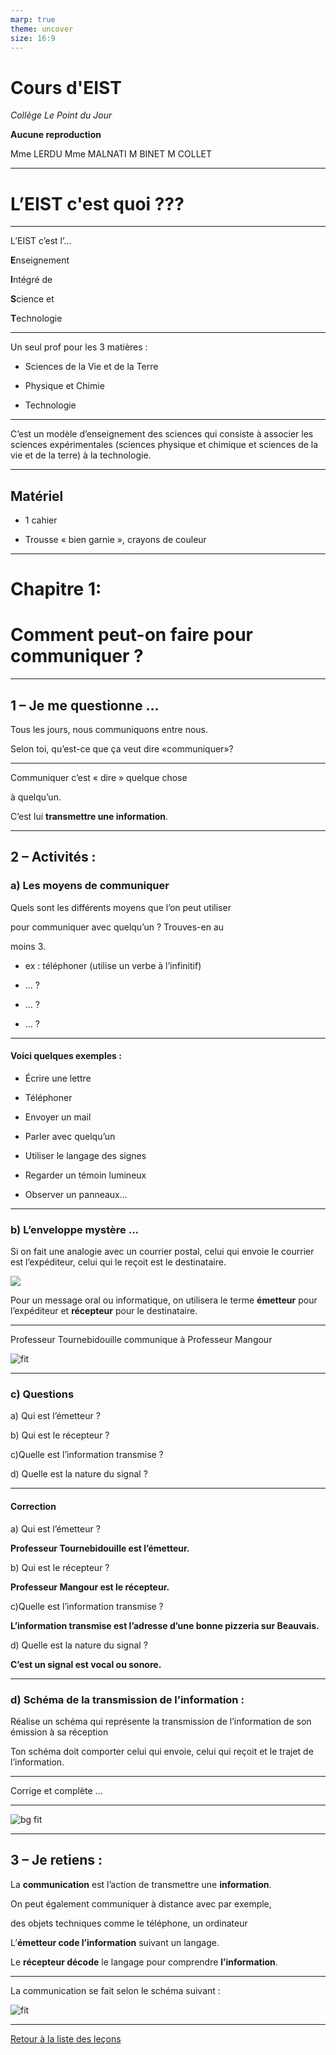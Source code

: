 ```yaml
---
marp: true
theme: uncover
size: 16:9
---
```

<!-- paginate: true -->
# Cours d'EIST

*Collège Le Point du Jour*

**Aucune reproduction**

Mme LERDU
Mme MALNATI
M BINET
M COLLET


---



# L’EIST c'est quoi ???


---


L’EIST c’est l’...

**E**nseignement

**I**ntégré de

**S**cience et

**T**echnologie

---



Un seul prof pour les 3 matières : 

* Sciences de la Vie et de la Terre

* Physique et Chimie

* Technologie

--- 

C’est un modèle d’enseignement des sciences qui consiste à associer les sciences expérimentales (sciences physique et chimique et sciences de la vie et de la terre) à la technologie.


---


## Matériel


* 1 cahier

* Trousse « bien garnie », crayons de couleur


---




# Chapitre 1:

# Comment peut-on faire pour communiquer ?


--- 

## 1 – Je me questionne ...





Tous les jours, nous communiquons entre nous.

Selon toi, qu’est-ce que ça veut dire «communiquer»?


---


Communiquer c’est « dire » quelque chose

à quelqu’un.


C’est lui **transmettre une information**.



---

## 2 – Activités :

### a) Les moyens de communiquer

Quels sont les différents moyens que l’on peut utiliser

pour communiquer avec quelqu’un ? Trouves-en au

moins 3.

- ex : téléphoner (utilise un verbe à l’infinitif)

- ... ?

- ... ?

- ... ?


--- 


#### Voici quelques exemples :


* Écrire une lettre

* Téléphoner

* Envoyer un mail

* Parler avec quelqu’un

* Utiliser le langage des signes

* Regarder un témoin lumineux

* Observer un panneaux...


---

### b) L’enveloppe mystère ...



Si on fait une analogie avec un courrier postal, celui qui envoie le courrier est l’expéditeur, celui qui le reçoit est le destinataire.

![](1.png)

Pour un message oral ou informatique, on utilisera le terme **émetteur** pour l’expéditeur et **récepteur** pour le destinataire.


---


Professeur Tournebidouille communique à Professeur Mangour

![fit](2.png)


---


### c) Questions


a) Qui est l’émetteur ?

b) Qui est le récepteur ?

c)Quelle est l’information transmise ?

d) Quelle est la nature du signal ?

---


#### Correction

a) Qui est l’émetteur ?

**Professeur Tournebidouille est l’émetteur.**


b) Qui est le récepteur ?

**Professeur Mangour est le récepteur.**

c)Quelle est l’information transmise ?

**L’information transmise est l’adresse d’une bonne pizzeria sur Beauvais.**

d) Quelle est la nature du signal ?

**C’est un signal est vocal ou sonore.**

---

### d) Schéma de la transmission de l’information :

Réalise un schéma qui représente la transmission de l’information de son émission à sa réception



Ton schéma doit comporter celui qui envoie, celui qui reçoit et le trajet de l’information.


--- 


Corrige et complète ...



---

![bg fit](3.png)

---


## 3 – Je retiens :

La **communication** est l’action de transmettre une **information**.

On peut également communiquer à distance avec par exemple,

des objets techniques comme le téléphone, un ordinateur

L’**émetteur code l’information** suivant un langage.

Le **récepteur décode** le langage pour comprendre **l’information**.


---


La communication se fait selon le schéma suivant :


![fit](4.png)    

---

[Retour à la liste des leçons](../index.html)



